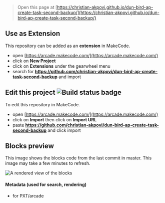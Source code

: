  


> Open this page at [https://christian-akpovi.github.io/dun-bird-ap-create-task-second-backup/](https://christian-akpovi.github.io/dun-bird-ap-create-task-second-backup/)

## Use as Extension

This repository can be added as an **extension** in MakeCode.

* open [https://arcade.makecode.com/](https://arcade.makecode.com/)
* click on **New Project**
* click on **Extensions** under the gearwheel menu
* search for **https://github.com/christian-akpovi/dun-bird-ap-create-task-second-backup** and import

## Edit this project ![Build status badge](https://github.com/christian-akpovi/dun-bird-ap-create-task-second-backup/workflows/MakeCode/badge.svg)

To edit this repository in MakeCode.

* open [https://arcade.makecode.com/](https://arcade.makecode.com/)
* click on **Import** then click on **Import URL**
* paste **https://github.com/christian-akpovi/dun-bird-ap-create-task-second-backup** and click import

## Blocks preview

This image shows the blocks code from the last commit in master.
This image may take a few minutes to refresh.

![A rendered view of the blocks](https://github.com/christian-akpovi/dun-bird-ap-create-task-second-backup/raw/master/.github/makecode/blocks.png)

#### Metadata (used for search, rendering)

* for PXT/arcade
<script src="https://makecode.com/gh-pages-embed.js"></script><script>makeCodeRender("{{ site.makecode.home_url }}", "{{ site.github.owner_name }}/{{ site.github.repository_name }}");</script>
